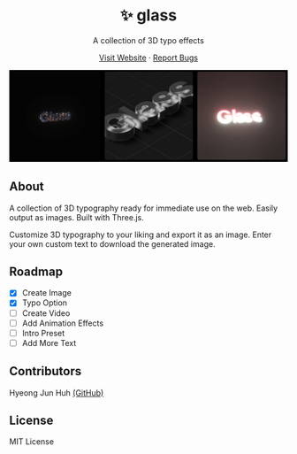 <p align='center'>
<h1 align='center'>✨ glass</h1>
<p align='center'>A collection of 3D typo effects</p>
</p>

<p align='center'>
<a href="https://glass.fleet.im/">Visit Website</a> · <a href="https://github.com/DipokalLab/glass/issues">Report Bugs</a>
</p>

![img](./.github/screenshot.png)

## About

A collection of 3D typography ready for immediate use on the web. Easily output as images. Built with Three.js.

Customize 3D typography to your liking and export it as an image. Enter your own custom text to download the generated image.

## Roadmap

- [x] Create Image
- [x] Typo Option
- [ ] Create Video
- [ ] Add Animation Effects
- [ ] Intro Preset
- [ ] Add More Text

## Contributors

Hyeong Jun Huh [(GitHub)](https://github.com/DipokalLab)

## License

MIT License
